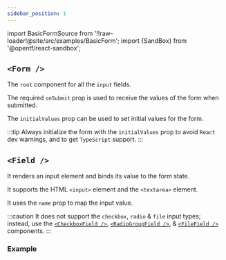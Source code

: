 ```yaml
---
sidebar_position: 1
---
```


import BasicFormSource from '!!raw-loader!@site/src/examples/BasicForm';
import {SandBox} from '@opentf/react-sandbox';

## `<Form />`

The `root` component for all the `input` fields.

The required `onSubmit` prop is used to receive the values of the form when submitted.

The `initialValues` prop can be used to set initial values for the form.

:::tip
Always initialize the form with the `initialValues` prop to avoid `React` dev warnings, and to get `TypeScript` support.
:::

## `<Field />`

It renders an input element and binds its value to the form state.

It supports the HTML `<input>` element and the `<textarea>` element.

It uses the `name` prop to map the input value.

:::caution
It does not support the `checkbox`, `radio` & `file` input types; instead, use the [`<CheckboxField />`](/api/checkboxfield), [`<RadioGroupField />`](/api/radiogroupfield), & [`<FileField />`](/api/fileField) components.
:::

### Example

<SandBox lib="react-form" code={BasicFormSource} />
